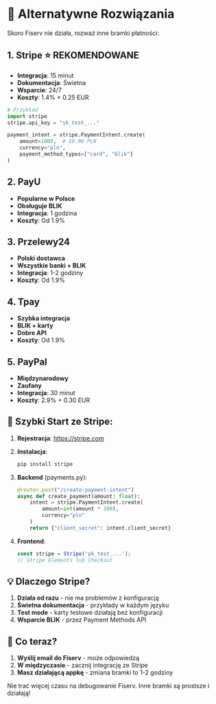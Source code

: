 # 🚀 Alternatywne Rozwiązania

Skoro Fiserv nie działa, rozważ inne bramki płatności:

## 1. **Stripe** ⭐ REKOMENDOWANE
- **Integracja**: 15 minut
- **Dokumentacja**: Świetna
- **Wsparcie**: 24/7
- **Koszty**: 1.4% + 0.25 EUR

```python
# Przykład
import stripe
stripe.api_key = "sk_test_..."

payment_intent = stripe.PaymentIntent.create(
    amount=1000,  # 10.00 PLN
    currency="pln",
    payment_method_types=["card", "blik"]
)
```

## 2. **PayU** 
- **Popularne w Polsce**
- **Obsługuje BLIK**
- **Integracja**: 1 godzina
- **Koszty**: Od 1.9%

## 3. **Przelewy24**
- **Polski dostawca**
- **Wszystkie banki + BLIK**
- **Integracja**: 1-2 godziny
- **Koszty**: Od 1.9%

## 4. **Tpay**
- **Szybka integracja**
- **BLIK + karty**
- **Dobre API**
- **Koszty**: Od 1.9%

## 5. **PayPal**
- **Międzynarodowy**
- **Zaufany**
- **Integracja**: 30 minut
- **Koszty**: 2.9% + 0.30 EUR

## 🔧 Szybki Start ze Stripe:

1. **Rejestracja**: https://stripe.com
2. **Instalacja**:
   ```bash
   pip install stripe
   ```

3. **Backend** (payments.py):
   ```python
   @router.post("/create-payment-intent")
   async def create_payment(amount: float):
       intent = stripe.PaymentIntent.create(
           amount=int(amount * 100),
           currency="pln"
       )
       return {"client_secret": intent.client_secret}
   ```

4. **Frontend**:
   ```javascript
   const stripe = Stripe('pk_test_...');
   // Stripe Elements lub Checkout
   ```

## 💡 Dlaczego Stripe?

1. **Działa od razu** - nie ma problemów z konfiguracją
2. **Świetna dokumentacja** - przykłady w każdym języku
3. **Test mode** - karty testowe działają bez konfiguracji
4. **Wsparcie BLIK** - przez Payment Methods API

## 🎯 Co teraz?

1. **Wyślij email do Fiserv** - może odpowiedzą
2. **W międzyczasie** - zacznij integrację ze Stripe
3. **Masz działającą appkę** - zmiana bramki to 1-2 godziny

Nie trać więcej czasu na debugowanie Fiserv. Inne bramki są prostsze i działają!